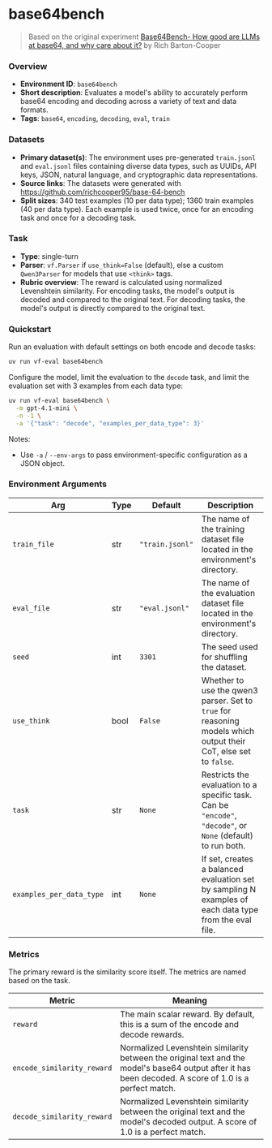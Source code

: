 # base64bench

> Based on the original experiment [Base64Bench- How good are LLMs at base64, and why care about it?](https://www.lesswrong.com/posts/5F6ncBfjh2Bxnm6CJ/base64bench-how-good-are-llms-at-base64-and-why-care-about) by Rich Barton-Cooper

### Overview
- **Environment ID**: `base64bench`
- **Short description**: Evaluates a model's ability to accurately perform base64 encoding and decoding across a variety of text and data formats.
- **Tags**: `base64`, `encoding`, `decoding`, `eval`, `train`

### Datasets
- **Primary dataset(s)**: The environment uses pre-generated `train.jsonl` and `eval.jsonl` files containing diverse data types, such as UUIDs, API keys, JSON, natural language, and cryptographic data representations.
- **Source links**: The datasets were generated with https://github.com/richcooper95/base-64-bench
- **Split sizes**: 340 test examples (10 per data type); 1360 train examples (40 per data type). Each example is used twice, once for an encoding task and once for a decoding task.

### Task
- **Type**: single-turn
- **Parser**: `vf.Parser` if `use_think=False` (default), else a custom `Qwen3Parser` for models that use `<think>` tags.
- **Rubric overview**: The reward is calculated using normalized Levenshtein similarity. For encoding tasks, the model's output is decoded and compared to the original text. For decoding tasks, the model's output is directly compared to the original text.

### Quickstart
Run an evaluation with default settings on both encode and decode tasks:

```bash
uv run vf-eval base64bench
```

Configure the model, limit the evaluation to the `decode` task, and limit the evaluation set with 3 examples from each data type:

```bash
uv run vf-eval base64bench \
  -m gpt-4.1-mini \
  -n -1 \
  -a '{"task": "decode", "examples_per_data_type": 3}'
```

Notes:
- Use `-a` / `--env-args` to pass environment-specific configuration as a JSON object.

### Environment Arguments
| Arg | Type | Default | Description |
| --- | ---- | ------- | ----------- |
| `train_file` | str | `"train.jsonl"` | The name of the training dataset file located in the environment's directory. |
| `eval_file` | str | `"eval.jsonl"` | The name of the evaluation dataset file located in the environment's directory. |
| `seed` | int | `3301` | The seed used for shuffling the dataset. |
| `use_think` | bool | `False` | Whether to use the qwen3 parser. Set to `true` for reasoning models which output their CoT, else set to `false`. |
| `task` | str | `None` | Restricts the evaluation to a specific task. Can be `"encode"`, `"decode"`, or `None` (default) to run both. |
| `examples_per_data_type`| int | `None` | If set, creates a balanced evaluation set by sampling N examples of each data type from the eval file. |

### Metrics
The primary reward is the similarity score itself. The metrics are named based on the task.

| Metric | Meaning |
| ------ | ------- |
| `reward` | The main scalar reward. By default, this is a sum of the encode and decode rewards. |
| `encode_similarity_reward` | Normalized Levenshtein similarity between the original text and the model's base64 output after it has been decoded. A score of 1.0 is a perfect match. |
| `decode_similarity_reward` | Normalized Levenshtein similarity between the original text and the model's decoded output. A score of 1.0 is a perfect match. |